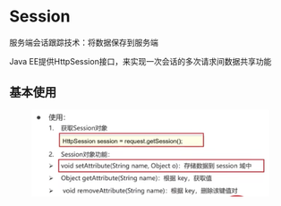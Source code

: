 # Session

服务端会话跟踪技术：将数据保存到服务端

Java EE提供HttpSession接口，来实现一次会话的多次请求间数据共享功能

## 基本使用

<figure><img src="../.gitbook/assets/Screen Shot 2022-11-30 at 12.47.02 AM.png" alt=""><figcaption></figcaption></figure>
